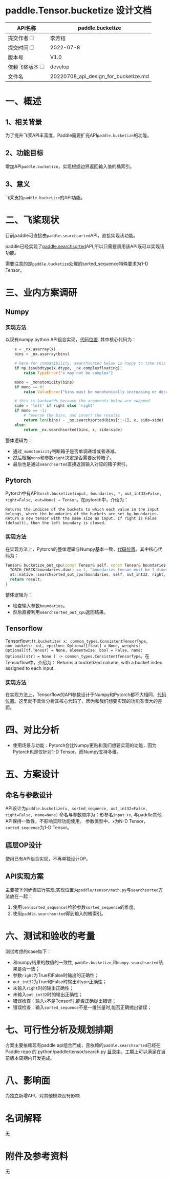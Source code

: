 # paddle.Tensor.bucketize 设计文档

|API名称 | paddle.bucketize | 
|---|---|
|提交作者<input type="checkbox" class="rowselector hidden"> | 李芳钰 | 
|提交时间<input type="checkbox" class="rowselector hidden"> | 2022-07-8 | 
|版本号 | V1.0 | 
|依赖飞桨版本<input type="checkbox" class="rowselector hidden"> | develop | 
|文件名 | 20220708_api_design_for_bucketize.md<br> | 

# 一、概述

## 1、相关背景
为了提升飞桨API丰富度，Paddle需要扩充API`paddle.bucketize`的功能。
## 2、功能目标
增加API`paddle.bucketize`，实现根据边界返回输入值的桶索引。
## 3、意义
飞桨支持`paddle.bucketize`的API功能。

# 二、飞桨现状
目前paddle可直接由`paddle.searchsorted`API，直接实现该功能。

paddle已经实现了[paddle.searchsorted](https://github.com/PaddlePaddle/Paddle/blob/release/2.3/python/paddle/tensor/search.py#L910)API,所以只需要调用该API既可以实现该功能。

需要注意的是`paddle.bucketize`处理的sorted_sequence特殊要求为1-D Tensor。

# 三、业内方案调研
## Numpy 
### 实现方法
以现有numpy python API组合实现，[代码位置](https://github.com/numpy/numpy/blob/v1.23.0/numpy/lib/function_base.py#L5447-L5555).
其中核心代码为：
```Python
    x = _nx.asarray(x)
    bins = _nx.asarray(bins)

    # here for compatibility, searchsorted below is happy to take this
    if np.issubdtype(x.dtype, _nx.complexfloating):
        raise TypeError("x may not be complex")

    mono = _monotonicity(bins)
    if mono == 0:
        raise ValueError("bins must be monotonically increasing or decreasing")

    # this is backwards because the arguments below are swapped
    side = 'left' if right else 'right'
    if mono == -1:
        # reverse the bins, and invert the results
        return len(bins) - _nx.searchsorted(bins[::-1], x, side=side)
    else:
        return _nx.searchsorted(bins, x, side=side)
```
整体逻辑为：

- 通过`_monotonicity`判断箱子是否单调递增或者递减。
- 然后根据`mono`和参数`right`决定是否需要反转箱子。
- 最后也是通过`searchsorted`直接返回输入对应的箱子索引。

## Pytorch
Pytorch中有API`torch.bucketize(input, boundaries, *, out_int32=False, right=False, out=None) → Tensor`。在pytorch中，介绍为：
```
Returns the indices of the buckets to which each value in the input belongs, where the boundaries of the buckets are set by boundaries. Return a new tensor with the same size as input. If right is False (default), then the left boundary is closed. 
```

### 实现方法
在实现方法上，Pytorch的整体逻辑与Numpy基本一致，[代码位置](https://github.com/pytorch/pytorch/blob/master/aten/src/ATen/native/Bucketization.cpp)。其中核心代码为：
```c++
Tensor& bucketize_out_cpu(const Tensor& self, const Tensor& boundaries, bool out_int32, bool right, Tensor& result) {
  TORCH_CHECK(boundaries.dim() == 1, "boundaries tensor must be 1 dimension, but got dim(", boundaries.dim(), ")");
  at::native::searchsorted_out_cpu(boundaries, self, out_int32, right, nullopt, nullopt, result);
  return result;
}
```
整体逻辑为：
- 检查输入参数`boundaries`。
- 然后直接利用`searchsorted_out_cpu`返回结果。

## Tensorflow
Tensorflow`tft.bucketize(
    x: common_types.ConsistentTensorType,
    num_buckets: int,
    epsilon: Optional[float] = None,
    weights: Optional[tf.Tensor] = None,
    elementwise: bool = False,
    name: Optional[str] = None
) -> common_types.ConsistentTensorType`。在Tensorflow中，介绍为：
Returns a bucketized column, with a bucket index assigned to each input.

### 实现方法
在实现方法上，Tensorflow的API参数设计于Numpy和Pytorch都不大相同，[代码位置](https://github.com/tensorflow/transform/blob/v1.9.0/tensorflow_transform/mappers.py#L1690-L1770)。这里就不具体分析其核心代码了，因为和我们想要实现的功能有很大的差距。


# 四、对比分析
- 使用场景与功能：Pytorch会比Numpy更贴和我们想要实现的功能，因为Pytorch也是仅针对1-D Tensor，而Numpy支持多维。

# 五、方案设计
## 命名与参数设计
API设计为`paddle.bucketize(x, sorted_sequence, out_int32=False, right=False, name=None)`
命名与参数顺序为：形参名`input`->`x`,  与paddle其他API保持一致性，不影响实际功能使用。
参数类型中，`x`为N-D Tensor，`sorted_sequence`为1-D Tensor。

## 底层OP设计
使用已有API组合实现，不再单独设计OP。

## API实现方案
主要按下列步骤进行实现,实现位置为`paddle/tensor/math.py`与`searchsorted`方法放在一起：
1. 使用`len(sorted_sequence)`检验参数`sorted_sequence`的维度。
2. 使用`paddle.searchsorted`得到输入的桶索引。


# 六、测试和验收的考量
测试考虑的case如下：

- 和numpy结果的数值的一致性, `paddle.bucketize`,和`numpy.searchsorted`结果是否一致；
- 参数`right`为True和False时输出的正确性；
- `out_int32`为True和False时输出dtype正确性；
- 未输入`right`时的输出正确性；
- 未输入`out_int32`时的输出正确性；
- 错误检查：输入`x`不是Tensor时,能否正确抛出错误；
- 错误检查：输入`sorted_sequence`不是一维张量时,能否正确抛出错误；

# 七、可行性分析及规划排期

方案主要依赖现有paddle api组合而成，且依赖的`paddle.searchsorted`已经在 Paddle repo 的 python/paddle/tensor/search.py [目录中](https://github.com/PaddlePaddle/Paddle/blob/release/2.3/python/paddle/tensor/search.py#L910)。工期上可以满足在当前版本周期内开发完成。

# 八、影响面
为独立新增API，对其他模块没有影响

# 名词解释
无
# 附件及参考资料
无

